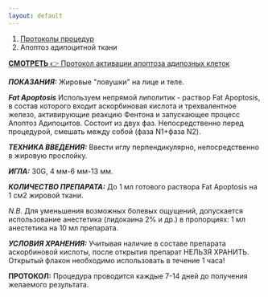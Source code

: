 ```yaml
---
layout: default
---
```


<nav aria-label="breadcrumb">
  <ol class="breadcrumb">
    <li class="breadcrumb-item"><a href="./">Протоколы процедур</a></li>
    <li class="breadcrumb-item active" aria-current="page">Апоптоз адипоцитной ткани</li>
  </ol>
</nav>
<div class="list-group">
  <a href="https://disk.yandex.ru/i/BJyQ2rYcXrA99g" class="bg-warning text-dark bg-opacity-50 list-group-item list-group-item-action" aria-current="true" target="_blank"><i class="bi bi-youtube" style="color:red"></i><b> СМОТРЕТЬ</b> 👉 Протокол активации апоптоза адипозных клеток</a>
</div>

**_ПОКАЗАНИЯ:_** Жировые "ловушки" на лице и теле.

**_Fat Apoptosis_**
Используем непрямой липолитик - раствор Fat Apoptosis, в состав которого входит аскорбиновая кислота и трехвалентное железо, активирующие реакцию Фентона и запускающее процесс Апоптоз Адипоцитов. Состоит из двух фаз. Непосредственно перед процедурой, смешать между собой (фаза N1+фаза N2).

**_ТЕХНИКА ВВЕДЕНИЯ:_**
Ввести иглу перпендикулярно, непосредственно в жировую прослойку.

**_ИГЛА:_** 30G, 4 мм-6 мм-13 мм.

**_КОЛИЧЕСТВО ПРЕПАРАТА:_**
До 1 мл готового раствора Fat Apoptosis на 1 см2 жировой ткани.

_N.В._ Для уменьшения возможных болевых ощущений, допускается использование анестетика (лидокаина 2% и др.) в пропорциях: 1 мл анестетика на 10 мл препарата.

**_УСЛОВИЯ ХРАНЕНИЯ:_**
Учитывая наличие в составе препарата аскорбиновой кислоты, после открытия препарат НЕЛЬЗЯ ХРАНИТЬ. Открытый флакон необходимо использовать в течение 1 часа!

**ПРОТОКОЛ:** Процедура проводится каждые 7-14 дней до получения желаемого результата.
